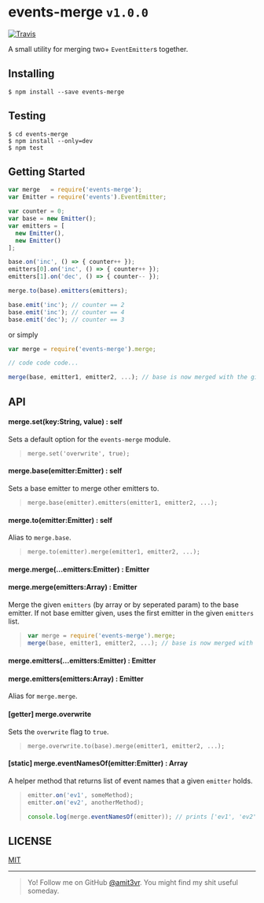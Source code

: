 # events-merge `v1.0.0`
[![Travis](https://img.shields.io/travis/amit3vr/events-merge.svg)](https://travis-ci.org/amit3vr/events-merge)

A small utility for merging two+ `EventEmitter`s together.

## Installing
`$ npm install --save events-merge`

## Testing
`$ cd events-merge`  
`$ npm install --only=dev`  
`$ npm test`

## Getting Started
```javascript
var merge   = require('events-merge');
var Emitter = require('events').EventEmitter;

var counter = 0;
var base = new Emitter();
var emitters = [
  new Emitter(),
  new Emitter()
];

base.on('inc', () => { counter++ });
emitters[0].on('inc', () => { counter++ });
emitters[1].on('dec', () => { counter-- });

merge.to(base).emitters(emitters);

base.emit('inc'); // counter == 2
base.emit('inc'); // counter == 4
base.emit('dec'); // counter == 3
```

or simply

```javascript
var merge = require('events-merge').merge;

// code code code...

merge(base, emitter1, emitter2, ...); // base is now merged with the given emitters.
```

## API
#### merge.set(key:String, value) : self
Sets a default option for the `events-merge` module.  
> `merge.set('overwrite', true);`

#### merge.base(emitter:Emitter) : self
Sets a base emitter to merge other emitters to.  
> `merge.base(emitter).emitters(emitter1, emitter2, ...);`

#### merge.to(emitter:Emitter) : self
Alias to `merge.base`.  
> `merge.to(emitter).merge(emitter1, emitter2, ...);`

#### merge.merge(...emitters:Emitter) : Emitter
#### merge.merge(emitters:Array<Emitter>) : Emitter
Merge the given `emitters` (by array or by seperated param) to the base emitter. If not base emitter given, uses the first emitter in the given `emitters` list.  
> ```javascript
> var merge = require('events-merge').merge;
> merge(base, emitter1, emitter2, ...); // base is now merged with the given emitters.
> ```

#### merge.emitters(...emitters:Emitter) : Emitter
#### merge.emitters(emitters:Array<Emitter>) : Emitter
Alias for `merge.merge`.

#### [getter] merge.overwrite
Sets the `overwrite` flag to `true`.
> `merge.overwrite.to(base).merge(emitter1, emitter2, ...);`

#### [static] merge.eventNamesOf(emitter:Emitter) : Array<String>
A helper method that returns list of event names that a given `emitter` holds.
> ```javascript
> emitter.on('ev1', someMethod);
> emitter.on('ev2', anotherMethod);
>
> console.log(merge.eventNamesOf(emitter)); // prints ['ev1', 'ev2'].
> ```

## LICENSE
[MIT](https://github.com/amit3vr/events-merge/blob/master/LICENSE)

---

> Yo! Follow me on GitHub [@amit3vr](https://github.com/amit3vr). You might find my shit useful someday.